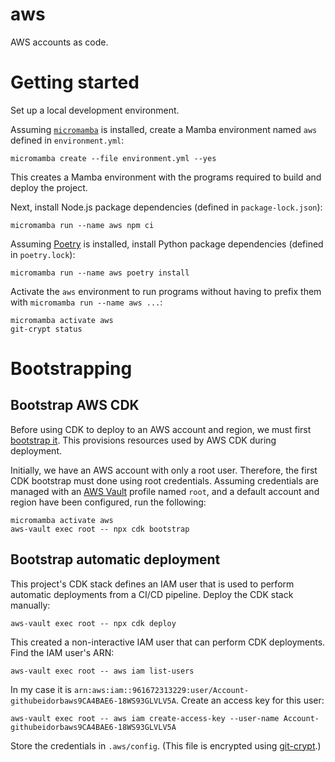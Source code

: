 # aws

AWS accounts as code.


# Getting started

Set up a local development environment.

Assuming [`micromamba`](https://mamba.readthedocs.io/en/latest/installation.html#micromamba) is installed, create a Mamba environment named `aws` defined in `environment.yml`:

    micromamba create --file environment.yml --yes

This creates a Mamba environment with the programs required to build and deploy the project.

Next, install Node.js package dependencies (defined in `package-lock.json`):

    micromamba run --name aws npm ci

Assuming [Poetry](https://python-poetry.org/docs/master/#installing-with-the-official-installer) is installed, install Python package dependencies (defined in `poetry.lock`):

    micromamba run --name aws poetry install

Activate the `aws` environment to run programs without having to prefix them with `micromamba run --name aws ...`:

    micromamba activate aws
    git-crypt status


# Bootstrapping

## Bootstrap AWS CDK

Before using CDK to deploy to an AWS account and region, we must first [bootstrap it](https://docs.aws.amazon.com/cdk/v2/guide/bootstrapping.html). This provisions resources used by AWS CDK during deployment.

Initially, we have an AWS account with only a root user. Therefore, the first CDK bootstrap must done using root credentials. Assuming credentials are managed with an [AWS Vault](https://github.com/99designs/aws-vault) profile named `root`, and a default account and region have been configured, run the following:

    micromamba activate aws
    aws-vault exec root -- npx cdk bootstrap


## Bootstrap automatic deployment

This project's CDK stack defines an IAM user that is used to perform automatic deployments from a CI/CD pipeline. Deploy the CDK stack manually:

    aws-vault exec root -- npx cdk deploy

This created a non-interactive IAM user that can perform CDK deployments. Find the IAM user's ARN:

    aws-vault exec root -- aws iam list-users

In my case it is `arn:aws:iam::961672313229:user/Account-githubeidorbaws9CA4BAE6-18WS93GLVLV5A`. Create an access key for this user:

    aws-vault exec root -- aws iam create-access-key --user-name Account-githubeidorbaws9CA4BAE6-18WS93GLVLV5A

Store the credentials in `.aws/config`. (This file is encrypted using [git-crypt](https://www.agwa.name/projects/git-crypt/).)
